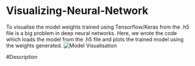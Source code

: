 # Visualizing-Neural-Network

To visualise the model weights trained using Tensorflow/Keras from the .h5 file is a big problem in deep neural networks.
Here, we wrote the code which loads the model from the .h5 file and plots the trained model using the weights generated.
![Model Visualisation](https://github.com/jagmeetbains13/Visualizing-Neural-Network/blob/master/Images/Final_Network_256_M1.png)

#Description
